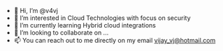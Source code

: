 - 👋 Hi, I’m @v4vj
- 👀 I’m interested in Cloud Technologies with focus on security
- 🌱 I’m currently learning Hybrid cloud integrations
- 💞️ I’m looking to collaborate on ...
- 📫 You can reach out to me directly on my email vijay_vj@hotmail.com

<!---
v4vj/v4vj is a ✨ special ✨ repository because its `README.md` (this file) appears on your GitHub profile.
You can click the Preview link to take a look at your changes.
--->
